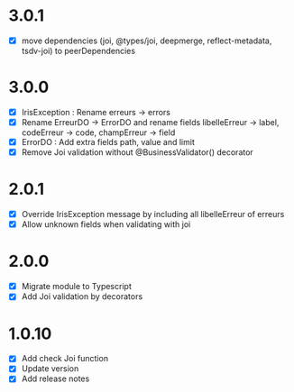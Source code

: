 # 3.0.1
- [x] move dependencies (joi, @types/joi, deepmerge, reflect-metadata, tsdv-joi) to peerDependencies

# 3.0.0
- [x] IrisException : Rename erreurs -> errors
- [x] Rename ErreurDO -> ErrorDO and rename fields libelleErreur -> label, codeErreur -> code, champErreur -> field
- [x] ErrorDO : Add extra fields path, value and limit
- [x] Remove Joi validation without @BusinessValidator() decorator

# 2.0.1
- [x] Override IrisException message by including all libelleErreur of erreurs
- [x] Allow unknown fields when validating with joi

# 2.0.0
- [x] Migrate module to Typescript
- [x] Add Joi validation by decorators

# 1.0.10
- [x] Add check Joi function
- [x] Update version
- [x] Add release notes
